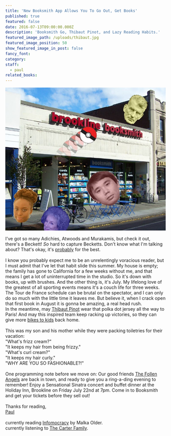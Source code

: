 ```yaml
---
title: 'New Booksmith App Allows You To Go Out, Get Books'
published: true
featured: false
date: 2016-07-13T09:00:00.000Z
description: 'Booksmith Go, Thibaut Pinot, and Lazy Reading Habits.'
featured_image_path: /uploads/thibaut.jpg
featured_image_position: 50
show_featured_image_in_post: false
fancy_font:
category:
staff:
  - paul
related_books:
---
```



![](/uploads/versions/booksmithgo-x-749-667x-compressor---x----749-667x---.jpg)

I've got so many Adichies, Atwoods and Murakamis, but check it out, there's a Beckett!&nbsp;*So*&nbsp;hard to capture Becketts. Don't know what I'm talking about? That's okay, it's&nbsp;[probably](https://www.youtube.com/watch?v=iKRff0Yp0tQ)&nbsp;for the best.&nbsp;
<br>
<br>I know you probably expect me to be an unrelentingly voracious reader, but I must admit that I've let that habit slide this summer. My house is empty; the family has gone to California for a few weeks without me, and that means I get a lot of uninterrupted time in the studio. So it's down with books, up with brushes. And the other thing is, it's July. My lifelong love of the greatest of all sporting events means it's a couch life for three weeks. The Tour de France schedule can be brutal on the spectator, and I can only do so much with the little time it leaves me. But believe it, when I crack open that first book in August it is gonna be amazing, a real head rush.&nbsp;
<br>In the meantime, may&nbsp;[Thibaut Pinot](https://www.youtube.com/watch?v=AqBSYAihPOs)&nbsp;wear that polka dot jersey all the way to Paris! And may this inspired team keep racking up victories, so they can give more&nbsp;[bikes to kids](http://edition.cnn.com/2016/07/12/sport/cylcing-africa-dimension-data-qhubeka/index.html)&nbsp;back home.
<br>
<br>This was my son and his mother while they were packing toiletries for their vacation:&nbsp;
<br>"What's frizz cream?"
<br>"It keeps my hair from being frizzy."&nbsp;
<br>"What's curl cream?"
<br>"It keeps my hair curly."&nbsp;
<br>"WHY ARE YOU SO FASHIONABLE?!"&nbsp;
<br>
<br>One programming note before we move on: Our good friends&nbsp;[The Follen Angels](http://www.follenangels.com/)&nbsp;are back in town, and ready to give you a ring-a-ding evening to remember! Enjoy a Sensational Sinatra concert and buffet dinner at the Holiday Inn, Brookline on Friday July 22nd at 7pm. Come in to Booksmith and get your tickets before they sell out!
<br>
<br>Thanks for reading,
<br>[Paul](http://www.ptpainter.com/recent)
<br>
<br>currently reading&nbsp;[Infomocracy](http://www.brooklinebooksmith-shop.com/book/9780765385154)&nbsp;by Malka Older.
<br>currently listening to&nbsp;[The Carter Family](https://www.youtube.com/watch?v=Lsmgy0dqzyw).